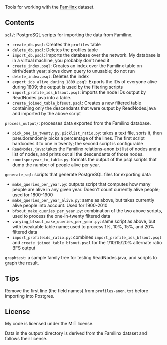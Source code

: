 Tools for working with the [Familinx](https://familinx.org) dataset.

## Contents

`sql/`: PostgreSQL scripts for importing the data from Familinx.

- `create_db.psql`: Creates the `profiles` table
- `delete_db.psql`: Deletes the profiles table
- `import_db.psql`: Imports the database over the network. My database is in a virtual machine, you probably don't need it
- `create_index.psql`: Creates an index over the Familinx table on birth/death year; slows down query to unusable; do not run
- `delete_index.psql`: Deletes the index
- `export_ids_alive_during_1809.psql`: Exports the IDs of everyone alive during 1809; the output is used by the filtering scripts
- `import_profile_ids_bfsout.psql`: imports the node IDs output by ReadNodes.java into a table.
- `create_joined_table_bfsout.psql`: Creates a new filtered table containing only the descendants that were output by ReadNodes.java and imported by the above script

`process_output/`: processes data exported from the Familinx database.

- `pick_one_in_twenty.py`, `picklist_ratio.py`: takes a text file, sorts it, then pseudorandomly picks a percentage of the lines. The first script hardcodes it to one in twenty; the second script is configurable
- `ReadNodes.java`: takes the Familinx relations-anon.txt list of nodes and a list of nodes, and prints out all the descendants of those nodes.
- `countsperyear_to_table.py`: formats the output of the psql scripts that dump the number of people alive per year.

`generate_sql`: scripts that generate PostgreSQL files for exporting data

- `make_queries_per_year.py`: outputs script that computes how many people are alive in any given year. Doesn't count currently alive people; used for 1800-1900
- `make_queries_per_year_alive.py`: same as above, but takes currently alive people into account. Used for 1900-2010
- `bfsout_make_queries_per_year.py`: combination of the two above scripts, used to process the one-in-twenty filtered data
- `varying_bfsout_make_queries_per_year.py`: same script as above, but with tweakable table name; used to process 1%, 10%, 15%, and 20% filtered data
- `import_profileids_ratio.py`: combines `import_profile_ids_bfsout.psql` and `create_joined_table_bfsout.psql` for the 1/10/15/20% alternate ratio BFS output

`graphtest`: a sample family tree for testing ReadNodes.java, and scripts to graph the result.

## Tips

Remove the first line (the field names) from `profiles-anon.txt` before importing into Postgres.

## License

My code is licensed under the MIT license.

Data in the output/ directory is derived from the Familinx dataset and follows their license.
